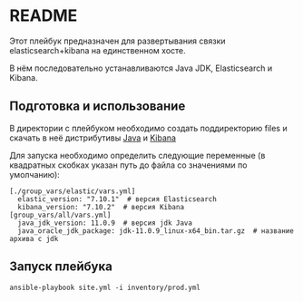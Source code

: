 # README #

Этот плейбук предназначен для развертывания связки elasticsearch+kibana на 
единственном хосте.

В нём последовательно устанавливаются Java JDK, Elasticsearch и Kibana.

## Подготовка и использование

В директории с плейбуком необходимо создать поддиректорию files и скачать в неё 
дистрибутивы [Java](https://www.oracle.com/java/technologies/javase-jdk11-downloads.html) и 
[Kibana](https://www.elastic.co/downloads/kibana)


Для запуска необходимо определить следующие переменные (в квадратных скобках указан 
путь до файла со значениями по умолчанию):

````
[./group_vars/elastic/vars.yml]
  elastic_version: "7.10.1"  # версия Elasticsearch
  kibana_version: "7.10.2"  # версия Kibana
[group_vars/all/vars.yml]
  java_jdk_version: 11.0.9  # версия jdk Java
  java_oracle_jdk_package: jdk-11.0.9_linux-x64_bin.tar.gz  # название архива с jdk
````

## Запуск плейбука

````
ansible-playbook site.yml -i inventory/prod.yml 
````
